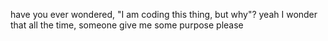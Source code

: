 have you ever wondered, "I am coding this thing, but why"? yeah I wonder that all the time, someone give me some purpose please
